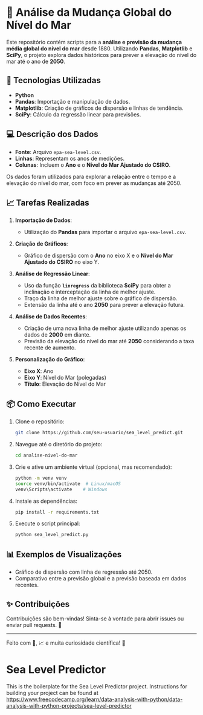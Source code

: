 # 🌊 Análise da Mudança Global do Nível do Mar

Este repositório contém scripts para a **análise e previsão da mudança média global do nível do mar** desde 1880. Utilizando **Pandas**, **Matplotlib** e **SciPy**, o projeto explora dados históricos para prever a elevação do nível do mar até o ano de **2050**.

## 🚀 Tecnologias Utilizadas

- **Python**
- **Pandas**: Importação e manipulação de dados.
- **Matplotlib**: Criação de gráficos de dispersão e linhas de tendência.
- **SciPy**: Cálculo da regressão linear para previsões.

## 💻 Descrição dos Dados

- **Fonte**: Arquivo `epa-sea-level.csv`.
- **Linhas**: Representam os anos de medições.
- **Colunas**: Incluem o **Ano** e o **Nível do Mar Ajustado do CSIRO**.

Os dados foram utilizados para explorar a relação entre o tempo e a elevação do nível do mar, com foco em prever as mudanças até 2050.

## 📈 Tarefas Realizadas

1. **Importação de Dados**:
   - Utilização do **Pandas** para importar o arquivo `epa-sea-level.csv`.

2. **Criação de Gráficos**:
   - Gráfico de dispersão com o **Ano** no eixo X e o **Nível do Mar Ajustado do CSIRO** no eixo Y.

3. **Análise de Regressão Linear**:
   - Uso da função **`linregress`** da biblioteca **SciPy** para obter a inclinação e interceptação da linha de melhor ajuste.
   - Traço da linha de melhor ajuste sobre o gráfico de dispersão.
   - Extensão da linha até o ano **2050** para prever a elevação futura.

4. **Análise de Dados Recentes**:
   - Criação de uma nova linha de melhor ajuste utilizando apenas os dados de **2000** em diante.
   - Previsão da elevação do nível do mar até **2050** considerando a taxa recente de aumento.

5. **Personalização do Gráfico**:
   - **Eixo X**: Ano
   - **Eixo Y**: Nível do Mar (polegadas)
   - **Título**: Elevação do Nível do Mar

## 📦 Como Executar

1. Clone o repositório:
   ```bash
   git clone https://github.com/seu-usuario/sea_level_predict.git
   ```

2. Navegue até o diretório do projeto:
   ```bash
   cd analise-nivel-do-mar
   ```

3. Crie e ative um ambiente virtual (opcional, mas recomendado):
   ```bash
   python -m venv venv
   source venv/bin/activate  # Linux/macOS
   venv\Scripts\activate    # Windows
   ```

4. Instale as dependências:
   ```bash
   pip install -r requirements.txt
   ```

5. Execute o script principal:
   ```bash
   python sea_level_predict.py
   ```

## 📊 Exemplos de Visualizações

- Gráfico de dispersão com linha de regressão até 2050.
- Comparativo entre a previsão global e a previsão baseada em dados recentes.

## ✨ Contribuições

Contribuições são bem-vindas! Sinta-se à vontade para abrir issues ou enviar pull requests. 🙌

---
Feito com 🌊, 📈 e muita curiosidade científica! 🚀

# Sea Level Predictor

This is the boilerplate for the Sea Level Predictor project. Instructions for building your project can be found at https://www.freecodecamp.org/learn/data-analysis-with-python/data-analysis-with-python-projects/sea-level-predictor
